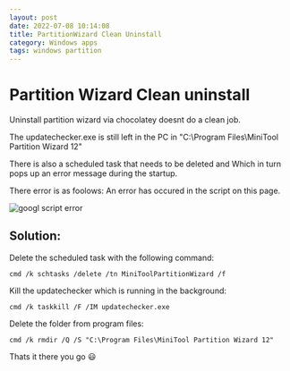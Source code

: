 ```yaml
---
layout: post
date: 2022-07-08 10:14:08
title: PartitionWizard Clean Uninstall
category: Windows apps
tags: windows partition
---
```


# Partition Wizard Clean uninstall

Uninstall partition wizard via chocolatey doesnt do a clean job.

The updatechecker.exe is still left in the PC  in "C:\Program Files\MiniTool Partition Wizard 12"

There is also a scheduled task that needs to be deleted and Which in turn pops up an error message during the startup. 

There error is as foolows: An error has occured in the script on this page.

![googl script error](https://user-images.githubusercontent.com/1507737/177950506-9ec5e5b3-0e24-4c4c-bc23-eee14fced492.jpg)

## Solution:
Delete the scheduled task with the following command:

```
cmd /k schtasks /delete /tn MiniToolPartitionWizard /f
```

Kill the updatechecker which is running in the background:

```
cmd /k taskkill /F /IM updatechecker.exe
```

Delete the folder from program files:

```
cmd /k rmdir /Q /S "C:\Program Files\MiniTool Partition Wizard 12"
```
Thats it there you go :smiley:





